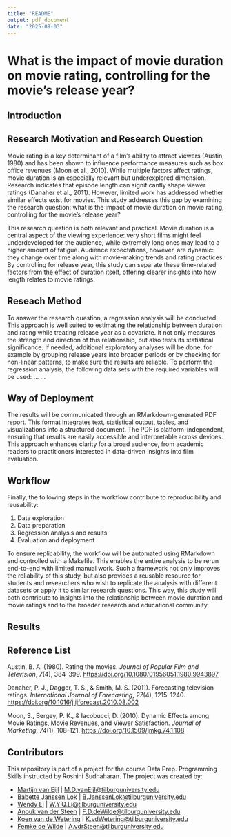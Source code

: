 ```yaml
---
title: "README"
output: pdf_document
date: "2025-09-03"
---
```

# What is the impact of movie duration on movie rating, controlling for the movie’s release year?

## Introduction

## Research Motivation and Research Question
Movie rating is a key determinant of a film’s ability to attract viewers (Austin, 1980) and has been shown to influence performance measures such as box office revenues (Moon et al., 2010). While multiple factors affect ratings, movie duration is an especially relevant but underexplored dimension. Research indicates that episode length can significantly shape viewer ratings (Danaher et al., 2011). However, limited work has addressed whether similar effects exist for movies. This study addresses this gap by examining the research question: what is the impact of movie duration on movie rating, controlling for the movie’s release year?

This research question is both relevant and practical. Movie duration is a central aspect of the viewing experience: very short films might feel underdeveloped for the audience, while extremely long ones may lead to a higher amount of fatigue. Audience expectations, however, are dynamic: they change over time along with movie-making trends and rating practices. By controlling for release year, this study can separate these time-related factors from the effect of duration itself, offering clearer insights into how length relates to movie ratings.

## Reseach Method
To answer the research question, a regression analysis will be conducted. This approach is well suited to estimating the relationship between duration and rating while treating release year as a covariate. It not only measures the strength and direction of this relationship, but also tests its statistical significance. If needed, additional exploratory analyses will be done, for example by grouping release years into broader periods or by checking for non-linear patterns, to make sure the results are reliable.
	To perform the regression analysis, the following data sets with the required variables will be used:
…
…

## Way of Deployment
The results will be communicated through an RMarkdown-generated PDF report. This format integrates text, statistical output, tables, and visualizations into a structured document. The PDF is platform-independent, ensuring that results are easily accessible and interpretable across devices. This approach enhances clarity for a broad audience, from academic readers to practitioners interested in data-driven insights into film evaluation. 

## Workflow
Finally, the following steps in the workflow contribute to reproducibility and reusability:
  1. Data exploration
  2. Data preparation
  3. Regression analysis and results
  4. Evaluation and deployment

To ensure replicability, the workflow will be automated using RMarkdown and controlled with a Makefile. This enables the entire analysis to be rerun end-to-end with limited manual work. Such a framework not only improves the reliability of this study, but also provides a reusable resource for students and researchers who wish to replicate the analysis with different datasets or apply it to similar research questions. This way, this study will both contribute to insights into the relationship between movie duration and movie ratings and to the broader research and educational community.

## Results

## Reference List
Austin, B. A. (1980). Rating the movies. _Journal of Popular Film and Television_, _7_(4), 384–399. https://doi.org/10.1080/01956051.1980.9943897 

Danaher, P. J., Dagger, T. S., & Smith, M. S. (2011). Forecasting television ratings. _International Journal of Forecasting_, _27_(4), 1215–1240. 
https://doi.org/10.1016/j.ijforecast.2010.08.002   

Moon, S., Bergey, P. K., & Iacobucci, D. (2010). Dynamic Effects among Movie Ratings, Movie Revenues, and Viewer Satisfaction. _Journal of Marketing_, _74_(1), 108-121. https://doi.org/10.1509/jmkg.74.1.108 

## Contributors
This repository is part of a project for the course Data Prep. Programming Skills instructed by Roshini Sudhaharan. The project was created by:
- [Martijn van Eijl](https://github.com/mvaneijl) | M.D.vanEijl@tilburguniversity.edu
- [Babette Janssen Lok](https://github.com/Babettejanssenlok) | B.JanssenLok@tilburguniversity.edu
- [Wendy Li](https://github.com/wendyliuvt) | W.Y.Q.Li@tilburguniversity.edu
- [Anouk van der Steen](https://github.com/anoukvandersteen) | F.D.deWilde@tilburguniversity.edu
- [Koen van de Wetering](https://github.com/x) | K.vdWetering@tilburguniversity.edu
- [Femke de Wilde](https://github.com/Femke-de-Wilde) | A.vdrSteen@tilburguniversity.edu
